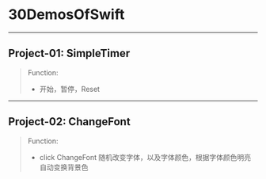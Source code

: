 # 30DemosOfSwift
--------
## Project-01: SimpleTimer
> Function: 
> * 开始，暂停，Reset
--------
## Project-02: ChangeFont
> Function:
> * click ChangeFont 随机改变字体，以及字体颜色，根据字体颜色明亮自动变换背景色
